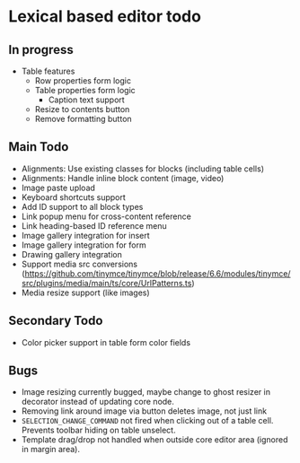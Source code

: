 # Lexical based editor todo

## In progress

- Table features
  - Row properties form logic
  - Table properties form logic
    - Caption text support 
  - Resize to contents button
  - Remove formatting button

## Main Todo

- Alignments: Use existing classes for blocks (including table cells)
- Alignments: Handle inline block content (image, video)
- Image paste upload
- Keyboard shortcuts support
- Add ID support to all block types
- Link popup menu for cross-content reference
- Link heading-based ID reference menu
- Image gallery integration for insert
- Image gallery integration for form
- Drawing gallery integration
- Support media src conversions (https://github.com/tinymce/tinymce/blob/release/6.6/modules/tinymce/src/plugins/media/main/ts/core/UrlPatterns.ts)
- Media resize support (like images)

## Secondary Todo

- Color picker support in table form color fields

## Bugs

- Image resizing currently bugged, maybe change to ghost resizer in decorator instead of updating core node.
- Removing link around image via button deletes image, not just link 
- `SELECTION_CHANGE_COMMAND` not fired when clicking out of a table cell. Prevents toolbar hiding on table unselect.
- Template drag/drop not handled when outside core editor area (ignored in margin area).
